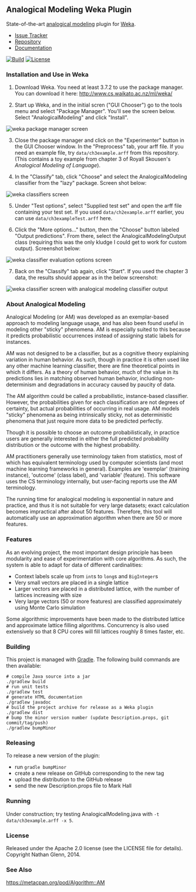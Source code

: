 ## Analogical Modeling Weka Plugin

State-of-the-art [analogical modeling](https://en.wikipedia.org/wiki/Analogical_modeling) plugin for [Weka](https://www.cs.waikato.ac.nz/ml/weka/).

* [Issue Tracker](https://github.com/garfieldnate/Weka_AnalogicalModeling/issues)
* [Repository](https://github.com/garfieldnate/Weka_AnalogicalModeling)
* [Documentation](http://garfieldnate.github.io/Weka_AnalogicalModeling/)

[![Build](https://github.com/garfieldnate/Weka_AnalogicalModeling/actions/workflows/build.yml/badge.svg?branch=master)](https://github.com/garfieldnate/Weka_AnalogicalModeling/actions/workflows/build.yml?query=branch%3Amaster)
[![License](https://img.shields.io/badge/License-Apache%202.0-blue.svg)](https://opensource.org/licenses/Apache-2.0)

### Installation and Use in Weka

1. Download Weka. You need at least 3.7.2 to use the package manager. You can download it here: http://www.cs.waikato.ac.nz/ml/weka/

2. Start up Weka, and in the initial scren ("GUI Chooser") go to the tools menu and select "Package Manager". You'll see the screen below. Select "AnalogicalModeling" and click "Install".

![weka package manager screen](https://user-images.githubusercontent.com/778453/50684191-e9d5bd00-1014-11e9-9b06-b79a53e432d2.png)

3. Close the package manager and click on the "Experimenter" button in the GUI Chooser window. In the "Preprocess" tab, your arff file. If you need an example file, try `data/ch3example.arff` from this repository. (This contains a toy example from chapter 3 of Royall Skousen's _Analogical Modeling of Language_).

4. In the "Classify" tab, click "Choose" and select the AnalogicalModeling classifier from the "lazy" package. Screen shot below:

![weka classifiers screen](https://user-images.githubusercontent.com/778453/50684348-839d6a00-1015-11e9-8b3e-58e0f75f1072.png)

5. Under "Test options", select "Supplied test set" and open the arff file containing your test set. If you used `data/ch2example.arff` earlier, you can use `data/ch3exampleTest.arff` here.

6. Click the "More options..." button, then the "Choose" button labeled "Output predictions". From there, select the AnalogicalModelingOutput class (requiring this was the only kludge I could get to work for custom output). Screenshot below:

![weka classifier evaluation options screen](https://user-images.githubusercontent.com/778453/50684510-1b9b5380-1016-11e9-85e5-30a4b3bfdb2d.png)

7. Back on the "Classify" tab again, click "Start". If you used the chapter 3 data, the results should appear as in the below screenshot:

![weka classifier screen with analogical modeling classifier output](https://user-images.githubusercontent.com/778453/50684600-6f0da180-1016-11e9-9238-6bb4c1318fd0.png)

### About Analogical Modeling

Analogical Modeling (or AM) was developed as an exemplar-based approach to modeling language usage, and has also been found useful in modeling other "sticky" phenomena. AM is especially suited to this because it predicts probabilistic occurrences instead of assigning static labels for instances.

AM was not designed to be a classifier, but as a cognitive theory explaining variation in human behavior. As such, though in practice it is often used like any other machine learning classifier, there are fine theoretical points in which it differs. As a theory of human behavior, much of the value in its predictions lies in matching observed human behavior, including non-determinism and degradations in accuracy caused by paucity of data.

The AM algorithm could be called a probabilistic, instance-based classifier. However, the probabilities given for each classification are not degrees of certainty, but actual probabilities of occurring in real usage. AM models "sticky" phenomena as being intrinsically sticky, not as deterministic phenomena that just require more data to be predicted perfectly.

Though it is possible to choose an outcome probabilistically, in practice users are generally interested in either the full predicted probability distribution or the outcome with the highest probability.

AM practitioners generally use terminology taken from statistics, most of which has equivalent terminology used by computer scientists (and most machine learning frameworks in general). Examples are 'exemplar' (training instance), 'outcome' (class label), and 'variable' (feature). This software uses the CS terminology internally, but user-facing reports use the AM terminology.

The running time for analogical modeling is exponential in nature and practice, and thus it is not suitable for very large datasets; exact calculation becomes impractical after about 50 features. Therefore, this tool will automatically use an approximation algorithm when there are 50 or more features.

### Features

As an evolving project, the most important design principle has been modularity and ease of experimentation with core algorithms. As such, the system is able to adapt for data of different cardinalities:

* Context labels scale up from `int`s to `long`s and `BigInteger`s
* Very small vectors are placed in a single lattice
* Larger vectors are placed in a distributed lattice, with the number of lattices increasing with size
* Very large vectors (50 or more features) are classified approximately using Monte Carlo simulation

Some algorithmic improvements have been made to the distributed lattice and approximate lattice filling algorithms. Concurrency is also used extensively so that 8 CPU cores will fill lattices roughly 8 times faster, etc.

### Building

This project is managed with [Gradle](https://gradle.org/). The following build commands are then available:

    # compile Java source into a jar
    ./gradlew build
    # run unit tests
    ./gradlew test
    # generate HTML documentation
    ./gradlew javadoc
    # build the project archive for release as a Weka plugin
    ./gradlew dist
    # bump the minor version number (update Description.props, git commit/tag/push)
    ./gradlew bumpMinor

### Releasing

To release a new version of the plugin:

* run `gradle bumpMinor`
* create a new release on GitHub corresponding to the new tag
* upload the distribution to the GitHub release
* send the new Description.props file to Mark Hall <mhall at pentaho.com>

### Running

Under construction; try testing AnalogicalModeling.java with `-t data/ch3example.arff -x 5`.

### License

Released under the Apache 2.0 license (see the LICENSE file for details). Copyright Nathan Glenn, 2014.

### See Also
https://metacpan.org/pod/Algorithm::AM
